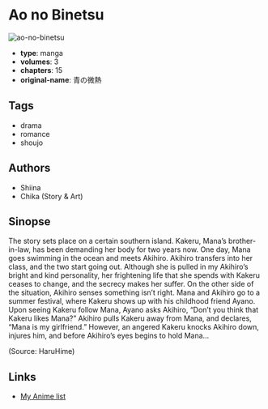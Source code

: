 # Ao no Binetsu

![ao-no-binetsu](https://cdn.myanimelist.net/images/manga/5/100867.jpg)

-   **type**: manga
-   **volumes**: 3
-   **chapters**: 15
-   **original-name**: 青の微熱

## Tags

-   drama
-   romance
-   shoujo

## Authors

-   Shiina
-   Chika (Story & Art)

## Sinopse

The story sets place on a certain southern island. Kakeru, Mana’s brother-in-law, has been demanding her body for two years now. One day, Mana goes swimming in the ocean and meets Akihiro. Akihiro transfers into her class, and the two start going out. Although she is pulled in my Akihiro’s bright and kind personality, her frightening life that she spends with Kakeru ceases to change, and the secrecy makes her suffer. On the other side of the situation, Akihiro senses something isn’t right. Mana and Akihiro go to a summer festival, where Kakeru shows up with his childhood friend Ayano. Upon seeing Kakeru follow Mana, Ayano asks Akihiro, “Don’t you think that Kakeru likes Mana?” Akihiro pulls Kakeru away from Mana, and declares, “Mana is my girlfriend.” However, an angered Kakeru knocks Akihiro down, injures him, and before Akihiro’s eyes begins to hold Mana…

(Source: HaruHime)

## Links

-   [My Anime list](https://myanimelist.net/manga/31045/Ao_no_Binetsu)
